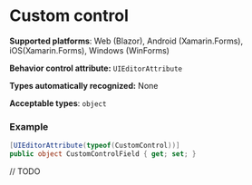 # Custom control

**Supported platforms**: Web (Blazor), Android (Xamarin.Forms), iOS(Xamarin.Forms), Windows (WinForms)

**Behavior control attribute:**  `UIEditorAttribute`

**Types automatically recognized:** None

**Acceptable types**: `object`

### Example
```csharp
[UIEditorAttribute(typeof(CustomControl))]
public object CustomControlField { get; set; }
```

// TODO